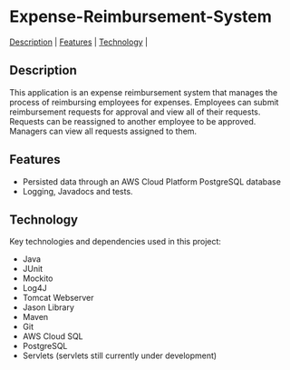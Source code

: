 # Expense-Reimbursement-System


[Description](#description) | [Features](#features) | [Technology](#technology) | 

## Description
This application is an expense reimbursement system that manages the process of reimbursing employees for expenses. Employees can submit reimbursement requests for approval and view all of their requests. Requests can be reassigned to another employee to be approved. Managers can view all requests assigned to them. 

## Features
- Persisted data through an AWS Cloud Platform PostgreSQL database
- Logging, Javadocs and tests.

## Technology
Key technologies and dependencies used in this project:
- Java
- JUnit
- Mockito
- Log4J
- Tomcat Webserver
- Jason Library
- Maven
- Git
- AWS Cloud SQL
- PostgreSQL
- Servlets (servlets still currently under development)
